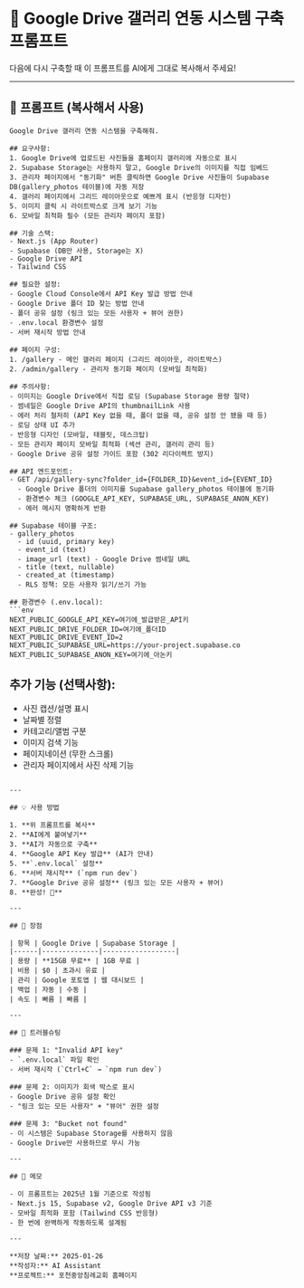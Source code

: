 # 📸 Google Drive 갤러리 연동 시스템 구축 프롬프트

다음에 다시 구축할 때 이 프롬프트를 AI에게 그대로 복사해서 주세요!

---

## 🎯 프롬프트 (복사해서 사용)

```
Google Drive 갤러리 연동 시스템을 구축해줘.

## 요구사항:
1. Google Drive에 업로드된 사진들을 홈페이지 갤러리에 자동으로 표시
2. Supabase Storage는 사용하지 말고, Google Drive의 이미지를 직접 임베드
3. 관리자 페이지에서 "동기화" 버튼 클릭하면 Google Drive 사진들이 Supabase DB(gallery_photos 테이블)에 자동 저장
4. 갤러리 페이지에서 그리드 레이아웃으로 예쁘게 표시 (반응형 디자인)
5. 이미지 클릭 시 라이트박스로 크게 보기 기능
6. 모바일 최적화 필수 (모든 관리자 페이지 포함)

## 기술 스택:
- Next.js (App Router)
- Supabase (DB만 사용, Storage는 X)
- Google Drive API
- Tailwind CSS

## 필요한 설정:
- Google Cloud Console에서 API Key 발급 방법 안내
- Google Drive 폴더 ID 찾는 방법 안내
- 폴더 공유 설정 (링크 있는 모든 사용자 + 뷰어 권한)
- .env.local 환경변수 설정
- 서버 재시작 방법 안내

## 페이지 구성:
1. /gallery - 메인 갤러리 페이지 (그리드 레이아웃, 라이트박스)
2. /admin/gallery - 관리자 동기화 페이지 (모바일 최적화)

## 주의사항:
- 이미지는 Google Drive에서 직접 로딩 (Supabase Storage 용량 절약)
- 썸네일은 Google Drive API의 thumbnailLink 사용
- 에러 처리 철저히 (API Key 없을 때, 폴더 없을 때, 공유 설정 안 됐을 때 등)
- 로딩 상태 UI 추가
- 반응형 디자인 (모바일, 태블릿, 데스크탑)
- 모든 관리자 페이지 모바일 최적화 (섹션 관리, 갤러리 관리 등)
- Google Drive 공유 설정 가이드 포함 (302 리다이렉트 방지)

## API 엔드포인트:
- GET /api/gallery-sync?folder_id={FOLDER_ID}&event_id={EVENT_ID}
  - Google Drive 폴더의 이미지를 Supabase gallery_photos 테이블에 동기화
  - 환경변수 체크 (GOOGLE_API_KEY, SUPABASE_URL, SUPABASE_ANON_KEY)
  - 에러 메시지 명확하게 반환

## Supabase 테이블 구조:
- gallery_photos
  - id (uuid, primary key)
  - event_id (text)
  - image_url (text) - Google Drive 썸네일 URL
  - title (text, nullable)
  - created_at (timestamp)
  - RLS 정책: 모든 사용자 읽기/쓰기 가능

## 환경변수 (.env.local):
```env
NEXT_PUBLIC_GOOGLE_API_KEY=여기에_발급받은_API키
NEXT_PUBLIC_DRIVE_FOLDER_ID=여기에_폴더ID
NEXT_PUBLIC_DRIVE_EVENT_ID=2
NEXT_PUBLIC_SUPABASE_URL=https://your-project.supabase.co
NEXT_PUBLIC_SUPABASE_ANON_KEY=여기에_아논키
```

## 추가 기능 (선택사항):
- 사진 캡션/설명 표시
- 날짜별 정렬
- 카테고리/앨범 구분
- 이미지 검색 기능
- 페이지네이션 (무한 스크롤)
- 관리자 페이지에서 사진 삭제 기능
```

---

## 💡 사용 방법

1. **위 프롬프트를 복사**
2. **AI에게 붙여넣기**
3. **AI가 자동으로 구축**
4. **Google API Key 발급** (AI가 안내)
5. **`.env.local` 설정**
6. **서버 재시작** (`npm run dev`)
7. **Google Drive 공유 설정** (링크 있는 모든 사용자 + 뷰어)
8. **완성! 🎉**

---

## 🎊 장점

| 항목 | Google Drive | Supabase Storage |
|------|--------------|------------------|
| 용량 | **15GB 무료** | 1GB 무료 |
| 비용 | $0 | 초과시 유료 |
| 관리 | Google 포토앱 | 웹 대시보드 |
| 백업 | 자동 | 수동 |
| 속도 | 빠름 | 빠름 |

---

## 🔧 트러블슈팅

### 문제 1: "Invalid API key"
- `.env.local` 파일 확인
- 서버 재시작 (`Ctrl+C` → `npm run dev`)

### 문제 2: 이미지가 회색 박스로 표시
- Google Drive 공유 설정 확인
- "링크 있는 모든 사용자" + "뷰어" 권한 설정

### 문제 3: "Bucket not found"
- 이 시스템은 Supabase Storage를 사용하지 않음
- Google Drive만 사용하므로 무시 가능

---

## 📝 메모

- 이 프롬프트는 2025년 1월 기준으로 작성됨
- Next.js 15, Supabase v2, Google Drive API v3 기준
- 모바일 최적화 포함 (Tailwind CSS 반응형)
- 한 번에 완벽하게 작동하도록 설계됨

---

**저장 날짜:** 2025-01-26  
**작성자:** AI Assistant  
**프로젝트:** 포천중앙침례교회 홈페이지

